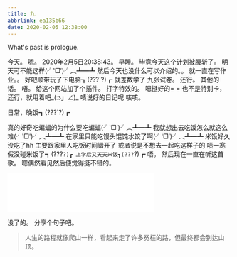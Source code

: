 ```yaml
---
title: 九
abbrlink: ea135b66
date: 2020-02-05 12:38:00
---
```

What's past is prologue.

<!--more-->

今天。
嗯。
2020年2月5日20:38:43。
早睡。
毕竟今天这个计划被腰斩了。
明天可不能这样(╯‵□′)╯︵┻━┻
然后今天也没什么可以介绍的。。
就一直在写作业。。
好吧顺带玩了下电脑┓(???`?)┏
就差数学了
九张试卷。
还行。
其他的话。
唔。
给这个网站加了个插件。
打字特效的。
嗯挺好的= =
也不是特别卡，还行，就用着吧_(:з」∠)_
啧说好的日记呢
咳咳。

日常，晚饭┓(???`?)┏

真的好奇吃蝙蝠的为什么要吃蝙蝠(╯‵□′)╯︵┻━┻
我就想出去吃饭怎么就这么难(╯‵□′)╯︵┻━┻
在家里只能吃馒头馄饨水饺了啊(╯‵□′)╯︵┻━┻
米饭好久没吃了hh
主要跟家里人吃饭时间错开了
或者说是不想去一起吃这样子的
啧一寒假没碰米饭了┓(???`?)┏
上学后又天天米饭┓(???`?)┏
唔。
然后现在一直在听这首歌。
嗯偶然看见然后便觉得挺不错的。

<iframe frameborder="no" border="0" marginwidth="0" marginheight="0" width=330 height=86 src="//music.163.com/outchain/player?type=2&id=1336990977&auto=1&height=66"></iframe>

没了的。
分享个句子吧。


> 人生的路程就像爬山一样，看起来走了许多冤枉的路，但最终都会到达山顶。


[1]: https://wansz.xyz/usr/uploads/2020/02/3034231563.jpg
[2]: https://wansz.xyz/usr/uploads/2020/02/546530475.jpg